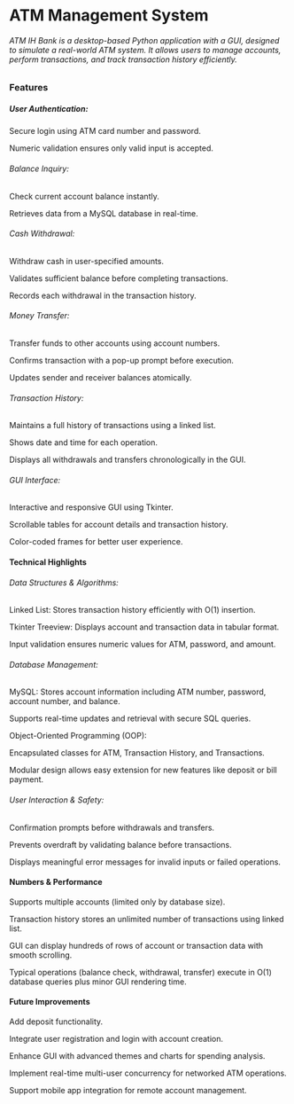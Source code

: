# ATM Management System



###### ATM IH Bank is a desktop-based Python application with a GUI, designed to simulate a real-world ATM system. It allows users to manage accounts, perform transactions, and track transaction history efficiently.



#### 

### Features



##### User Authentication:



Secure login using ATM card number and password.



Numeric validation ensures only valid input is accepted.



###### Balance Inquiry:



Check current account balance instantly.



Retrieves data from a MySQL database in real-time.



###### Cash Withdrawal:



Withdraw cash in user-specified amounts.



Validates sufficient balance before completing transactions.



Records each withdrawal in the transaction history.



###### Money Transfer:



Transfer funds to other accounts using account numbers.



Confirms transaction with a pop-up prompt before execution.



Updates sender and receiver balances atomically.



###### Transaction History:



Maintains a full history of transactions using a linked list.



Shows date and time for each operation.



Displays all withdrawals and transfers chronologically in the GUI.



###### GUI Interface:



Interactive and responsive GUI using Tkinter.



Scrollable tables for account details and transaction history.



Color-coded frames for better user experience.



#### Technical Highlights



###### Data Structures \& Algorithms:



Linked List: Stores transaction history efficiently with O(1) insertion.



Tkinter Treeview: Displays account and transaction data in tabular format.



Input validation ensures numeric values for ATM, password, and amount.



###### Database Management:



MySQL: Stores account information including ATM number, password, account number, and balance.



Supports real-time updates and retrieval with secure SQL queries.



Object-Oriented Programming (OOP):



Encapsulated classes for ATM, Transaction History, and Transactions.



Modular design allows easy extension for new features like deposit or bill payment.



###### User Interaction \& Safety:



Confirmation prompts before withdrawals and transfers.



Prevents overdraft by validating balance before transactions.



Displays meaningful error messages for invalid inputs or failed operations.



#### Numbers \& Performance



Supports multiple accounts (limited only by database size).



Transaction history stores an unlimited number of transactions using linked list.



GUI can display hundreds of rows of account or transaction data with smooth scrolling.



Typical operations (balance check, withdrawal, transfer) execute in O(1) database queries plus minor GUI rendering time.



#### Future Improvements



Add deposit functionality.



Integrate user registration and login with account creation.



Enhance GUI with advanced themes and charts for spending analysis.



Implement real-time multi-user concurrency for networked ATM operations.



Support mobile app integration for remote account management.

